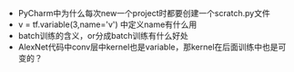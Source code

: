 - PyCharm中为什么每次new一个project时都要创建一个scratch.py文件
- v = tf.variable(3,name='v') 中定义name有什么用
- batch训练的含义，or分成batch训练有什么好处
- AlexNet代码中conv层中kernel也是variable，那kernel在后面训练中也是可变的？